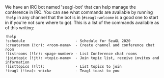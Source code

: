 We have an IRC bot named 'seagl-bot' that can help manage the conference in IRC. You can see what
commands are available by running `!help` in any channel that the bot is in (`#seagl-welcome` is a
good one to start in if you're not sure where to go). This is a list of the commands available as of
this writing:

```
!help
!schedule                       - Schedule for SeaGL 2020                         
!createroom (!cr): <room-name>  - Create channel and conference chat room         
!listrooms (!lr): <page-number> - List Conference chat rooms                      
!jointopic (!jt): <topic-name>  - Join topic list, receive invites and information
!listtopics (!lt):              - List topics to join                             
!teagl (!tea): <nick>           - Teagl toast to you
```

